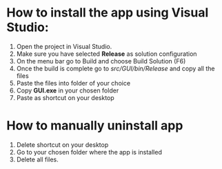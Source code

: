 # How to install the app using Visual Studio:

1. Open the project in Visual Studio.
2. Make sure you have selected **Release** as solution configuration
3. On the menu bar go to Build and choose Build Solution (F6)
4. Once the build is complete go to *src/GUI/bin/Release* and copy all the files
5. Paste the files into folder of your choice
6. Copy **GUI.exe** in your chosen folder
7. Paste as shortcut on your desktop

# How to manually uninstall app

1. Delete shortcut on your desktop
2. Go to your chosen folder where the app is installed
3. Delete all files.
